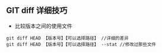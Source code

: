 ## GIT diff 详细技巧

*  比较版本之间的使用文件

  ```
  git diff HEAD 【版本号】【可以选择路径】 //详细的差异
  git diff HEAD 【版本号】【可以选择路径】 --stat //修改过那些文件 
  ```
